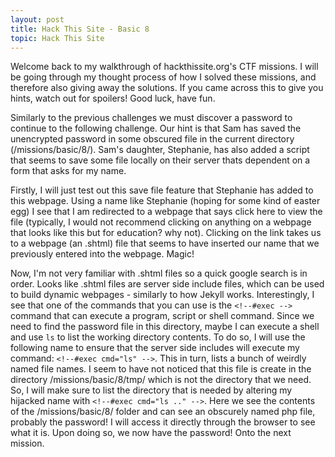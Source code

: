```yaml
---
layout: post
title: Hack This Site - Basic 8
topic: Hack This Site
---
```


Welcome back to my walkthrough of hackthissite.org's CTF missions. I will be going through my thought process of how I solved these missions, and therefore also giving away the solutions. If you came across this to give you hints, watch out for spoilers! Good luck, have fun.

Similarly to the previous challenges we must discover a password to continue to the following challenge. Our hint is that Sam has saved the unencrypted password in some obscured file in the current directory (/missions/basic/8/). Sam's daughter, Stephanie, has also added a script that seems to save some file locally on their server thats dependent on a form that asks for my name.

Firstly, I will just test out this save file feature that Stephanie has added to this webpage. Using a name like Stephanie (hoping for some kind of easter egg) I see that I am redirected to a webpage that says click here to view the file (typically, I would not recommend clicking on anything on a webpage that looks like this but for education? why not). Clicking on the link takes us to a webpage (an .shtml) file that seems to have inserted our name that we previously entered into the webpage. Magic!

Now, I'm not very familiar with .shtml files so a quick google search is in order. Looks like .shtml files are server side include files, which can be used to build dynamic webpages - similarly to how Jekyll works. Interestingly, I see that one of the commands that you can use is the `<!--#exec -->` command that can execute a program, script or shell command. Since we need to find the password file in this directory, maybe I can execute a shell and use `ls` to list the working directory contents. To do so, I will use the following name to ensure that the server side includes will execute my command: `<!--#exec cmd="ls" -->`. This in turn, lists a bunch of weirdly named file names. I seem to have not noticed that this file is create in the directory /missions/basic/8/tmp/ which is not the directory that we need. So, I will make sure to list the directory that is needed by altering my hijacked name with `<!--#exec cmd="ls .." -->`. Here we see the contents of the /missions/basic/8/ folder and can see an obscurely named php file, probably the password! I will access it directly through the browser to see what it is. Upon doing so, we now have the password! Onto the next mission.